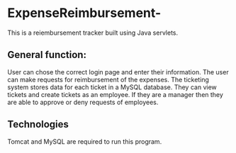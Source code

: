 # ExpenseReimbursement-

This is a reiembursement tracker built using Java servlets.

## General function:
User can chose the correct login page and enter their information. 
The user can make requests for reimbursement of the expenses.
The ticketing system stores data for each ticket in a MySQL database.
They can view tickets and create tickets as an employee.
If they are a manager then they are able to approve or deny requests of employees.

## Technologies

Tomcat and MySQL are required to run this program. 
